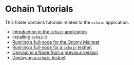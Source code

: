 <!--
order: false
parent:
  order: 3
-->

# Ochain Tutorials

This folder contains tutorials related to the `ochain` application.

- [Introduction to the `ochain` application](./what-is-ochain.md)
- [Installing `ochaind`](./installation.md)
- [Running a full-node for the Onomy Mainnet](./join-mainnet.md)
- [Running a full-node for a `ochain` testnet](./join-testnet.md)
- [Upgrading a Node from a previous version](./upgrade-node.md)
- [Deploying a `ochain` testnet](./deploy-testnet.md)